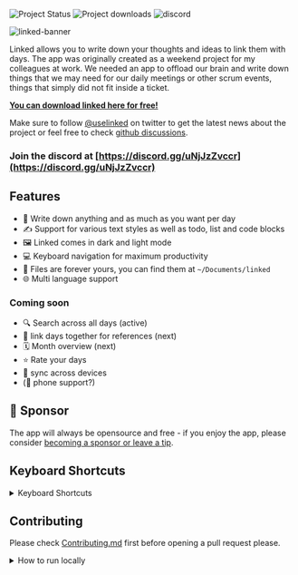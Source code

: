![Project Status](https://img.shields.io/badge/🏷-v1.3.11-green) ![Project downloads](https://img.shields.io/github/downloads/lostdesign/linked/total) ![discord](https://img.shields.io/discord/884747974859702352?label=discord)

![linked-banner](https://user-images.githubusercontent.com/5164617/132354376-44ba85f3-bb21-448e-8c12-4e0fe9af2543.png)


Linked allows you to write down your thoughts and ideas to link them with days. The app was originally created as a weekend project for my colleagues at work.
We needed an app to offload our brain and write down things that we may need for our daily meetings or other scrum events, things that simply did not fit inside a ticket.

**[You can download linked here for free!](https://github.com/lostdesign/linked/releases/latest)**

Make sure to follow [@uselinked](https://twitter.com/uselinked) on twitter to get the latest news about the project or feel free to check [github discussions](https://github.com/lostdesign/linked/discussions).

### Join the discord at [https://discord.gg/uNjJzZvccr](https://discord.gg/uNjJzZvccr)

## Features

- 📅 Write down anything and as much as you want per day
- ✍️ Support for various text styles as well as todo, list and code blocks
- 🖼 Linked comes in dark and light mode
- 💻 Keyboard navigation for maximum productivity
- 💾 Files are forever yours, you can find them at `~/Documents/linked`
- 🌐 Multi language support

### Coming soon

- 🔍 Search across all days (active)
- 🔗 link days together for references (next)
- 🗓 Month overview (next)
- ⭐️ Rate your days
- 📶 sync across devices
- (📱 phone support?)

## 💖 Sponsor

The app will always be opensource and free - if you enjoy the app, please consider [becoming a sponsor or leave a tip](https://github.com/sponsors/lostdesign). 


## Keyboard Shortcuts

<details>
  <summary>Keyboard Shortcuts</summary>

  **Today** <kbd>Cmd or Ctrl</kbd> + <kbd>.</kbd>

  **Next Day** <kbd>Cmd or Ctrl</kbd> + <kbd>N</kbd>

  **Previous Day** <kbd>Cmd or Ctrl</kbd> + <kbd>P</kbd>

  **Next Week** <kbd>Cmd or Ctrl</kbd> + <kbd>Shift</kbd> + <kbd>N</kbd>

  **Previous Week** <kbd>Cmd or Ctrl</kbd> + <kbd>Shift</kbd> + <kbd>P</kbd>

  **Settings** <kbd>Cmd or Ctrl</kbd> + <kbd>,</kbd>

  **Leave Settings** <kbd>Esc</kbd>
</details>


## Contributing
Please check [Contributing.md](/CONTRIBUTING.md) first before opening a pull request please.

<details>
  <summary>How to run locally</summary>

  1. Check your node version, it must be v15 or newer
  
  ```
  node --version
  ```
  
  2. Clone the repository
  
  ```
  git clone https://github.com/lostdesign/linked.git
  ```
  
  3. Install project dependencies
  
  ```
  yarn
  ```
  
  4. Start the application
  
  ```
  yarn electron:serve
  ```
</details>
